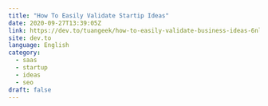 ```yaml
---
title: "How To Easily Validate Startip Ideas"
date: 2020-09-27T13:39:05Z
link: https://dev.to/tuangeek/how-to-easily-validate-business-ideas-6nl?utm_medium=RSS&utm_source=news.12bit.vn
site: dev.to
language: English
category:
  - saas
  - startup
  - ideas
  - seo
draft: false
---
```

